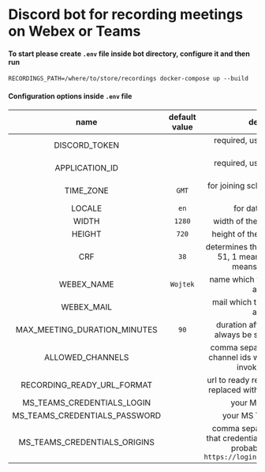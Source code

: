 # Discord bot for recording meetings on Webex or Teams

#### To start please create `.env` file inside bot directory, configure it and then run

```
RECORDINGS_PATH=/where/to/store/recordings docker-compose up --build
```

#### Configuration options inside `.env` file

|             name              | default value |                                                         description                                                          |
| :---------------------------: | :-----------: | :--------------------------------------------------------------------------------------------------------------------------: |
|         DISCORD_TOKEN         |               |                                            required, used to connect with Discord                                            |
|        APPLICATION_ID         |               |                                            required, used to connect with Discord                                            |
|           TIME_ZONE           |     `GMT`     |                                            for joining scheduled meetings on time                                            |
|            LOCALE             |     `en`      |                                                     for dates formatting                                                     |
|             WIDTH             |    `1280`     |                                               width of the recording in pixels                                               |
|            HEIGHT             |     `720`     |                                              height of the recording in pixels                                               |
|              CRF              |     `38`      |                    determines the quality of video, 1-51, 1 means high quality, 51 means small file size                     |
|          WEBEX_NAME           |   `Wojtek`    |                                          name which to type when webex asks for it                                           |
|          WEBEX_MAIL           |               |                                          mail which to type when webex asks for it                                           |
| MAX_MEETING_DURATION_MINUTES  |     `90`      |                                duration after a recording will always be stopped, in minutes                                 |
|       ALLOWED_CHANNELS        |               |                       comma separated list of Discord channel ids which can be used to invoke commands                       |
|  RECORDING_READY_URL_FORMAT   |               |                           url to ready recording, `%name%` gets replaced with recording file name                            |
|  MS_TEAMS_CREDENTIALS_LOGIN   |               |                                                     your MS Teams email                                                      |
| MS_TEAMS_CREDENTIALS_PASSWORD |               |                                                    your MS Teams password                                                    |
| MS_TEAMS_CREDENTIALS_ORIGINS  |               | comma separated list of origins that credentials may be typed into, probably want to add `https://login.microsoftonline.com` |
